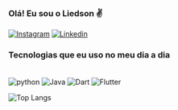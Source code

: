 ### Olá! Eu sou o Liedson ✌️

[![Instagram](https://img.shields.io/badge/Instagram-E4405F?style=for-the-badge&logo=instagram&logoColor=white)](https://www.instagram.com/liedson_98/)
[![Linkedin](https://img.shields.io/badge/LinkedIn-0077B5?style=for-the-badge&logo=linkedin&logoColor=white)](https://www.linkedin.com/in/liedson-silva-1bb9111b0/)

### Tecnologias que eu uso no meu dia a dia
<div style="display: inline_block"><br/>
    <img align="center" alt="python" src="https://img.shields.io/badge/Python-3776AB?style=for-the-badge&logo=python&logoColor=white"/>
    <img align="center" alt="Java" src="https://img.shields.io/badge/Java-ED8B00?style=for-the-badge&logo=openjdk&logoColor=white"/>
    <img align="center" alt="Dart" src="https://img.shields.io/badge/Dart-0175C2?style=for-the-badge&logo=dart&logoColor=white"/>
     <img align="center" alt="Flutter" src="https://img.shields.io/badge/Flutter-02569B?style=for-the-badge&logo=flutter&logoColor=white"/>



![Top Langs](https://github-readme-stats.vercel.app/api/top-langs/?username=liedson1&=true&theme=dracula&layout=compact)
</div><br/>

